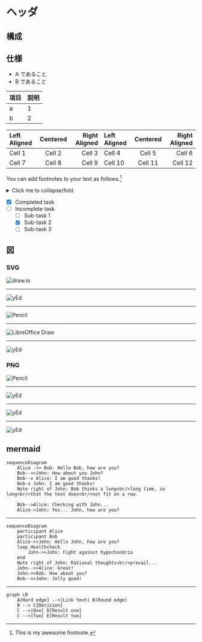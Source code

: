 # ヘッダ

## 構成

## 仕様

- A であること
- B であること

| 項目 | 説明 |
| ---- | ---- |
| a    | 1    |
| b    | 2    |

| Left Aligned | Centered | Right Aligned | Left Aligned | Centered | Right Aligned |
| :----------- | :------: | ------------: | :----------- | :------: | ------------: |
| Cell 1       |  Cell 2  |        Cell 3 | Cell 4       |  Cell 5  |        Cell 6 |
| Cell 7       |  Cell 8  |        Cell 9 | Cell 10      | Cell 11  |       Cell 12 |

You can add footnotes to your text as follows.[^2]
[^2]: This is my awesome footnote.

<details>
<summary>Click me to collapse/fold.</summary>

These details _will_ remain **hidden** until expanded.

    PASTE LOGS HERE

</details>

- [x] Completed task
- [ ] Incomplete task
  - [ ] Sub-task 1
  - [x] Sub-task 2
  - [ ] Sub-task 3

## 図

### SVG

![draw.io](drawio.svg)

---

![yEd](structure-yed.svg)

---

![Pencil](structure-pencil.svg)

---

![LibreOffice Draw](structure-libreoffice-draw.svg)

---

![yEd](structure.svg)

### PNG

![Pencil](structure-pencil.png)

---

![yEd](structure.png)

---

![yEd](git-branches.png)

---

![yEd](structure-yed.png)

## mermaid

```mermaid
sequenceDiagram
    Alice ->> Bob: Hello Bob, how are you?
    Bob-->>John: How about you John?
    Bob--x Alice: I am good thanks!
    Bob-x John: I am good thanks!
    Note right of John: Bob thinks a long<br/>long time, so long<br/>that the text does<br/>not fit on a row.

    Bob-->Alice: Checking with John...
    Alice->John: Yes... John, how are you?
```

---

```mermaid
sequenceDiagram
    participant Alice
    participant Bob
    Alice->>John: Hello John, how are you?
    loop Healthcheck
        John->>John: Fight against hypochondria
    end
    Note right of John: Rational thoughts<br/>prevail...
    John-->>Alice: Great!
    John->>Bob: How about you?
    Bob-->>John: Jolly good!
```

---

```mermaid
graph LR
    A[Hard edge] -->|Link text| B(Round edge)
    B --> C{Decision}
    C -->|One| D[Result one]
    C -->|Two| E[Result two]
```
